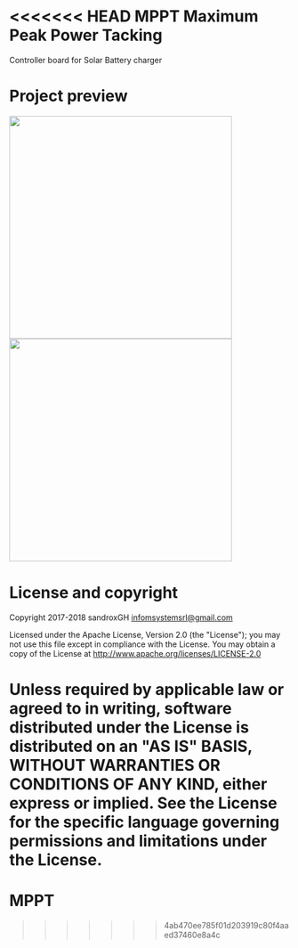 <<<<<<< HEAD
MPPT Maximum Peak Power Tacking
===================== 
Controller board for Solar Battery charger


Project preview
=====================
<img src="pict/board.jpg" width="400">

<img src="pict/Panel.jpg" width="400">

License and copyright
=====================

Copyright 2017-2018 sandroxGH infomsystemsrl@gmail.com

Licensed under the Apache License, Version 2.0 (the "License"); you may not use this file except in compliance with the License. You may obtain a copy of the License at http://www.apache.org/licenses/LICENSE-2.0

Unless required by applicable law or agreed to in writing, software distributed under the License is distributed on an "AS IS" BASIS, WITHOUT WARRANTIES OR CONDITIONS OF ANY KIND, either express or implied. See the License for the specific language governing permissions and limitations under the License.
=======
# MPPT
>>>>>>> 4ab470ee785f01d203919c80f4aaed37460e8a4c
